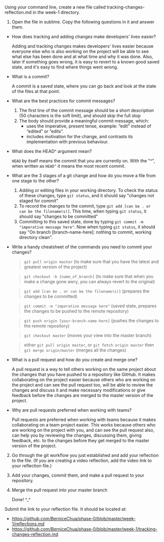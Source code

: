 Using your command line, create a new file called tracking-changes-reflection.md in the week-1 directory.

1. Open the file in sublime. Copy the following questions in it and answer them.
  - How does tracking and adding changes make developers' lives easier?

      Adding and tracking changes makes developers' lives easier because everyone else who is also working on the project will be able to see what else has been done and at what time and why it was done.  Also, later if something goes wrong, it is easy to revert to a known good saved state, and it's easy to find where things went wrong.
  - What is a commit?

     A commit is a saved state, where you can go back and look at the state of the files at that point.
  - What are the best practices for commit messages?
     1. The first line of the commit message should be a short description (50 characters is the soft limit), and should skip the full stop
     2. The body should provide a meaningful commit message, which:
        - uses the imperative, present tense, example: “edit” instead of “edited” or “edits”.
        - includes motivation for the change, and contrasts its implementation with previous behaviour.
  - What does the HEAD^ argument mean?

      `HEAD` by itself means the commit that you are currently on.  With the "^", when written as `HEAD^` it means the most recent commit.
  - What are the 3 stages of a git change and how do you move a file from one stage to the other?

     1. Adding or editing files in your working directory.  To check the status of these changes, type `git status`, and it should say "changes not staged for commit"
     2. To record the changes to the commit, type `git add [can be . or can be the filename(s)]`. This time, when typing `git status`, it should say "changes to be committed"
     3. Committing to this saved state, done by typing `git commit -m "imperative message here"`. Now when typing `git status`, it should say "On branch [branch-name-here]: nothing to commit, working directory clean".
  - Write a handy cheatsheet of the commands you need to commit your changes?
    > `git pull origin master` (to make sure that you have the latest and greatest version of the project)

    > `git checkout -b [name_of_branch]` (to make sure that when you make a change gone awry, you can always revert to the original)

    > `git add [can be . or can be the filename(s)]` (prepares the changes to be committed)

    > `git commit -m "imperative message here"` (saved state, prepares the changes to be pushed to the remote repository)

    > `git push origin [your-branch-name-here]` (pushes the changes to the remote repository)

    > `git checkout master` (moves your view into the master branch)

    > either `git pull origin master`, or `git fetch origin master` then `git merge origin/master` (merges all the changes)
  - What is a pull request and how do you create and merge one?

     A pull request is a way to tell others working on the same project about the changes that you have pushed to a repository like GitHub.  It makes collaborating on the project easier because others who are working on the project and can see the pull request too, will be able to review the changes and discuss it and make necessary modifications or give feedback before the changes are merged to the master version of the project.
  - Why are pull requests preferred when working with teams?

      Pull requests are preferred when working with teams because it makes collaborating on a team project easier.  This works because others who are working on the project with you, and can see the pull request also, can help you by reviewing the changes, discussing them, giving feedback, etc. to the changes before they get merged to the master version of the project.  
2. Go through the git workflow you just established and add your reflection to the file. (If you are creating a video reflection, add the video link to your reflection file.)
3. Add your changes, commit them, and make a pull request to your repository.
4. Merge the pull request into your master branch

   Done! ^_^

Submit the link to your reflection file. It should be located at:

- https://github.com/BerniceChua/phase-0/blob/master/week-1/reflections.md
- https://github.com/BerniceChua/phase-0/blob/master/week-1/tracking-changes-reflection.md
